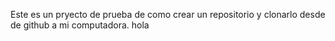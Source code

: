 Este es un pryecto de prueba de como crear un repositorio y clonarlo desde  de github a mi computadora.
hola